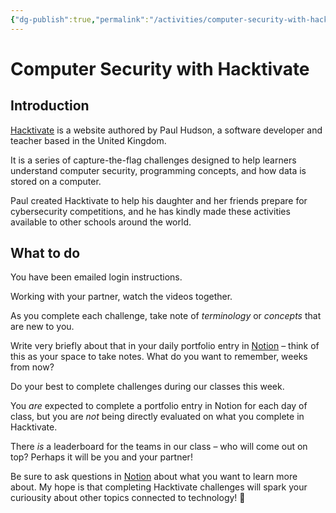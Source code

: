 ```yaml
---
{"dg-publish":true,"permalink":"/activities/computer-security-with-hacktivate/","tags":["B3.1","C1.3","C2.2","C3.3"],"dgHomeLink":true,"dgShowToc":true}
---
```


# Computer Security with Hacktivate

## Introduction

[Hacktivate](https://www.hacktivate.io) is a website authored by Paul Hudson, a software developer and teacher based in the United Kingdom.

It is a series of capture-the-flag challenges designed to help learners understand computer security, programming concepts, and how data is stored on a computer.

Paul created Hacktivate to help his daughter and her friends prepare for cybersecurity competitions, and he has kindly made these activities available to other schools around the world.

## What to do

You have been emailed login instructions.

Working with your partner, watch the videos together.

As you complete each challenge, take note of *terminology* or *concepts* that are new to you.

Write very briefly about that in your daily portfolio entry in [Notion](https://notion.so) – think of this as your space to take notes. What do you want to remember, weeks from now?

Do your best to complete challenges during our classes this week.

You *are* expected to complete a portfolio entry in Notion for each day of class, but you are *not* being directly evaluated on what you complete in Hacktivate.

There *is* a leaderboard for the teams in our class – who will come out on top? Perhaps it will be you and your partner!

Be sure to ask questions in [Notion](https://notion.so) about what you want to learn more about. My hope is that completing Hacktivate challenges will spark your curiousity about other topics connected to technology! 🚀